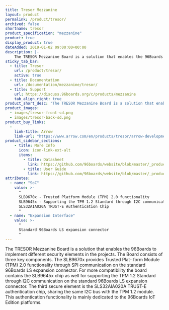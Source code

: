 ```yaml
---
title: Tresor Mezzanine
layout: product
permalink: /product/tresor/
archived: false
shortname: tresor
product_specification: "mezzanine"
product: true
display_product: true
dateAdded: 2019-01-02 09:00:00+00:00
description: |-
    The TRESOR Mezzanine Board is a solution that enables the 96Boards to implement different security elements in the projects. The Board consists of three key components. The SLB9670x provides Trusted Plat- form Module (TPM) 2.0 functionality through SPI communication on the standard 96Boards LS expansion connector. For more compatibility the board contains the SLB9645x chip as well for supporting the TPM 1.2 Standard through I2C communication on the standard 96Boards LS expansion connector. The third secure element is the SLS32AIA020A TRUST-E authentication chip, sharing the same I2C bus with the TPM 1.2 module. This authentication functionality is mainly dedicated to the 96Boards IoT Edition platforms.
sticky_tab_bar:
  - title: Tresor
    url: /product/tresor/
    active: true
  - title: Documentation
    url: /documentation/mezzanine/tresor/
  - title: Support
    url: https://discuss.96boards.org/c/products/mezzanine
    tab_align_right: true
product_short_desc: "The TRESOR Mezzanine Board is a solution that enables the 96Boards to implement different security elements in the projects."
product_images:
  - images/tresor-front-sd.png
  - images/tresor-back-sd.png
product_buy_links:
  -
    link-title: Arrow
    link-url: "https://www.arrow.com/en/products/tresor/arrow-development-tools"
product_sidebar_sections:
    - title: More Info
      icon: icon-link-ext-alt
      items:
        - title: Datasheet
          link: https://github.com/96boards/website/blob/master/_product/mezzanine/tresor/files/tresor-datasheet.pdf/
        - title: User Guide
          link: https://github.com/96boards/website/blob/master/_product/mezzanine/tresor/files/tresor-user-guide.pdf/
attributes:
  - name: "SoC"
    value: >-
      "
      SLB9670x - Trusted Platform Module (TPM) 2.0 functionality
      SLB9645x - Supporting the TPM 1.2 Standard through I2C communication
      SLS32AIA020A TRUST-E Authentication Chip
      "
  - name: "Expansion Interface"
    value: >-
      "
      Standard 96Boards LS expansion connector
      "
---
```


The TRESOR Mezzanine Board is a solution that enables the 96Boards to implement different security elements in the projects. The Board consists of three key components. The SLB9670x provides Trusted Plat- form Module (TPM) 2.0 functionality through SPI communication on the standard 96Boards LS expansion connector. For more compatibility the board contains the SLB9645x chip as well for supporting the TPM 1.2 Standard through I2C communication on the standard 96Boards LS expansion connector. The third secure element is the SLS32AIA020A TRUST-E authentication chip, sharing the same I2C bus with the TPM 1.2 module. This authentication functionality is mainly dedicated to the 96Boards IoT Edition platforms.
